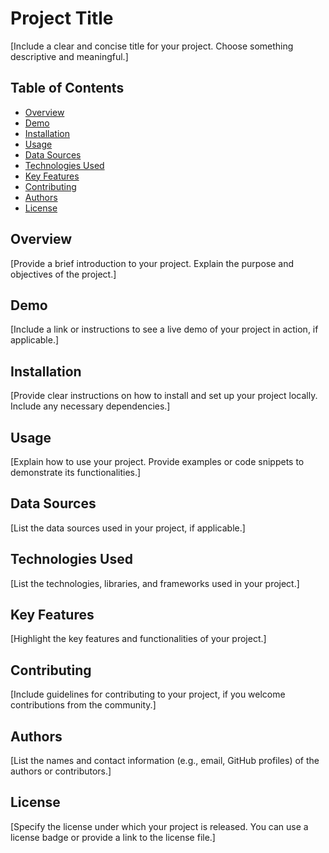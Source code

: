 # Project Title

[Include a clear and concise title for your project. Choose something descriptive and meaningful.]

## Table of Contents

- [Overview](#overview)
- [Demo](#demo)
- [Installation](#installation)
- [Usage](#usage)
- [Data Sources](#data-sources)
- [Technologies Used](#technologies-used)
- [Key Features](#key-features)
- [Contributing](#contributing)
- [Authors](#authors)
- [License](#license)

## Overview

[Provide a brief introduction to your project. Explain the purpose and objectives of the project.]

## Demo

[Include a link or instructions to see a live demo of your project in action, if applicable.]

## Installation

[Provide clear instructions on how to install and set up your project locally. Include any necessary dependencies.]

## Usage

[Explain how to use your project. Provide examples or code snippets to demonstrate its functionalities.]

## Data Sources

[List the data sources used in your project, if applicable.]

## Technologies Used

[List the technologies, libraries, and frameworks used in your project.]

## Key Features

[Highlight the key features and functionalities of your project.]

## Contributing

[Include guidelines for contributing to your project, if you welcome contributions from the community.]

## Authors

[List the names and contact information (e.g., email, GitHub profiles) of the authors or contributors.]

## License

[Specify the license under which your project is released. You can use a license badge or provide a link to the license file.]

